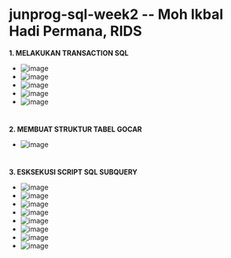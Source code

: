 # junprog-sql-week2 -- Moh Ikbal Hadi Permana, RIDS
**1. MELAKUKAN TRANSACTION SQL**
- ![image](https://github.com/mohikbale/junprog-sql-week2/assets/46223524/557390f5-76b7-4d48-bc01-17f2093cc52f)
- ![image](https://github.com/mohikbale/junprog-sql-week2/assets/46223524/24b2b2b5-c807-4e75-8bfd-c7167af5ecbf)
- ![image](https://github.com/mohikbale/junprog-sql-week2/assets/46223524/2ce54af8-e2ba-4d49-a9bb-6f8777369f80)
- ![image](https://github.com/mohikbale/junprog-sql-week2/assets/46223524/02fcb1b4-437e-4102-bfdf-84166e208b59)
- ![image](https://github.com/mohikbale/junprog-sql-week2/assets/46223524/0ee19a5a-21b3-4476-9ac6-98769747970c)

#

**2. MEMBUAT STRUKTUR TABEL GOCAR**
- ![image](https://github.com/mohikbale/junprog-sql-week2/assets/46223524/3773ffc3-c3ed-4683-abd0-3d0bfa06acfd)

#

**3. ESKSEKUSI SCRIPT SQL SUBQUERY**
- ![image](https://github.com/mohikbale/junprog-sql-week2/assets/46223524/9960369f-848e-47fe-bb51-3f3012a06e30)
- ![image](https://github.com/mohikbale/junprog-sql-week2/assets/46223524/daeea533-46ea-4a74-8f4a-755c111772fb)
- ![image](https://github.com/mohikbale/junprog-sql-week2/assets/46223524/ae14da60-9329-48b3-b491-a747d0a14bc7)
- ![image](https://github.com/mohikbale/junprog-sql-week2/assets/46223524/c89c2267-9bb9-4930-8ed3-6ac88b134404)
- ![image](https://github.com/mohikbale/junprog-sql-week2/assets/46223524/167771fa-97af-4821-934f-da774c97355c)
- ![image](https://github.com/mohikbale/junprog-sql-week2/assets/46223524/cf86d2b3-79d5-4000-a195-0d471f6e7d29)
- ![image](https://github.com/mohikbale/junprog-sql-week2/assets/46223524/33fd5eb4-d792-4fe6-97af-9dd37357933b)
- ![image](https://github.com/mohikbale/junprog-sql-week2/assets/46223524/15e6ef0c-1250-4243-8ac6-e87211e48020)

 
